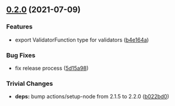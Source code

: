 ## [0.2.0](https://github.com/rvagg/js-ipld-schema-validator/compare/v0.1.0...v0.2.0) (2021-07-09)


### Features

* export ValidatorFunction type for validators ([b4e164a](https://github.com/rvagg/js-ipld-schema-validator/commit/b4e164a0dd664af3e93f80332d82fe42b5acfc66))


### Bug Fixes

* fix release process ([5d15a98](https://github.com/rvagg/js-ipld-schema-validator/commit/5d15a98cfcb2215333eb1d72e4077e2a34722cfc))


### Trivial Changes

* **deps:** bump actions/setup-node from 2.1.5 to 2.2.0 ([b022bd0](https://github.com/rvagg/js-ipld-schema-validator/commit/b022bd0aee6a81829945a544a3df1321cc963c6b))
